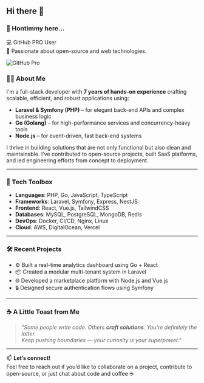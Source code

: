 ## Hi there 👋

<!--
**hontimmy/hontimmy** is a ✨ _special_ ✨ repository because its `README.md` (this file) appears on your GitHub profile.

Here are some ideas to get you started:

- 🔭 I’m currently working on ...
- 🌱 I’m currently learning ...
- 👯 I’m looking to collaborate on ...
- 🤔 I’m looking for help with ...
- 💬 Ask me about ...
- 📫 How to reach me: ...
- 😄 Pronouns: ...
- ⚡ Fun fact: ...
-->
### 👋 Hontimmy here...

💻 GitHub PRO User  
🚀 Passionate about open-source and web technologies.

![GitHub Pro](https://img.shields.io/badge/GitHub-PRO-black?style=flat-square&logo=github)

### 👨‍💻 About Me

I'm a full-stack developer with **7 years of hands-on experience** crafting scalable, efficient, and robust applications using:

- **Laravel & Symfony (PHP)** – for elegant back-end APIs and complex business logic  
- **Go (Golang)** – for high-performance services and concurrency-heavy tools  
- **Node.js** – for event-driven, fast back-end systems

I thrive in building solutions that are not only functional but also clean and maintainable. I’ve contributed to open-source projects, built SaaS platforms, and led engineering efforts from concept to deployment.

---

### 🔧 Tech Toolbox

- **Languages**: PHP, Go, JavaScript, TypeScript  
- **Frameworks**: Laravel, Symfony, Express, NestJS  
- **Frontend**: React, Vue.js, TailwindCSS  
- **Databases**: MySQL, PostgreSQL, MongoDB, Redis  
- **DevOps**: Docker, CI/CD, Nginx, Linux  
- **Cloud**: AWS, DigitalOcean, Vercel

---

### 🛠 Recent Projects

- ⚙️ Built a real-time analytics dashboard using Go + React  
- 📦 Created a modular multi-tenant system in Laravel  
- 🌐 Developed a marketplace platform with Node.js and Vue.js  
- 🔒 Designed secure authentication flows using Symfony

---

### ☕ A Little Toast from Me

> *"Some people write code. Others **craft solutions**. You're definitely the latter.  
Keep pushing boundaries — your curiosity is your superpower."*

---

📫 **Let’s connect!**  
Feel free to reach out if you’d like to collaborate on a project, contribute to open-source, or just chat about code and coffee ☕
